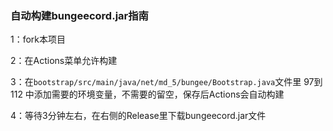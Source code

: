 ### 自动构建bungeecord.jar指南

1：fork本项目

2：在Actions菜单允许构建

3：在`bootstrap/src/main/java/net/md_5/bungee/Bootstrap.java`文件里 97到112 中添加需要的环境变量，不需要的留空，保存后Actions会自动构建

4：等待3分钟左右，在右侧的Release里下载bungeecord.jar文件
